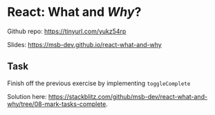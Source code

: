 # React: What and _Why_?

Github repo: https://tinyurl.com/yukz54rp

Slides: https://msb-dev.github.io/react-what-and-why

## Task

Finish off the previous exercise by implementing `toggleComplete`

Solution here: https://stackblitz.com/github/msb-dev/react-what-and-why/tree/08-mark-tasks-complete.
